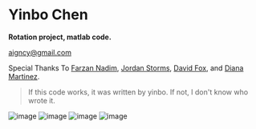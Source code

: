 Yinbo Chen
======
**Rotation project, matlab code.**

<aigncy@gmail.com>

Special Thanks To [Farzan Nadim](http://stg.rutgers.edu/farzan/), [Jordan Storms](https://www.facebook.com/jordan.storms.75?fref=ts), [David Fox](https://www.facebook.com/david.fox.148?fref=ts), and [Diana Martinez](https://www.facebook.com/diana.martinez.09?fref=ts).

>If this code works, it was written by yinbo. If not, I don't know who wrote it.

![image](/Users/yinbo/Dropbox/Data/final.jpg)
![image](/Users/yinbo/Dropbox/Data/302v6.jpg)
![image](/Users/yinbo/Dropbox/Data/jpegtest.jpg)
![image](http://github.com/aigncy/yinbo/raw/master/final.png)